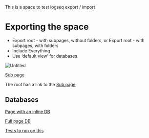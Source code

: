 This is a space to test logseq export / import

# Exporting the space

- Export root - with subpages, without folders, or 
Export root - with subpages, with folders
- Include Everything
- Use ‘default view’ for databases

![Untitled](Root%20Page%20to%20Export%20to%20Logseq%2041fb48ff63e848c8a9ccc2b4ade99fa2/Untitled.png)

[Sub page](Sub%20page.md)

The root has a link to the [Sub page](Sub%20page.md) 

## Databases

[Page with an inline DB](Page%20with%20an%20inline%20DB.md)

[Full page DB](Root%20Page%20to%20Export%20to%20Logseq%2041fb48ff63e848c8a9ccc2b4ade99fa2/Full%20page%20DB%2019accaea7a6c42b1b569ca637746ba4b.csv)

[Tests to run on this](Tests%20to%20run%20on%20this.md)
